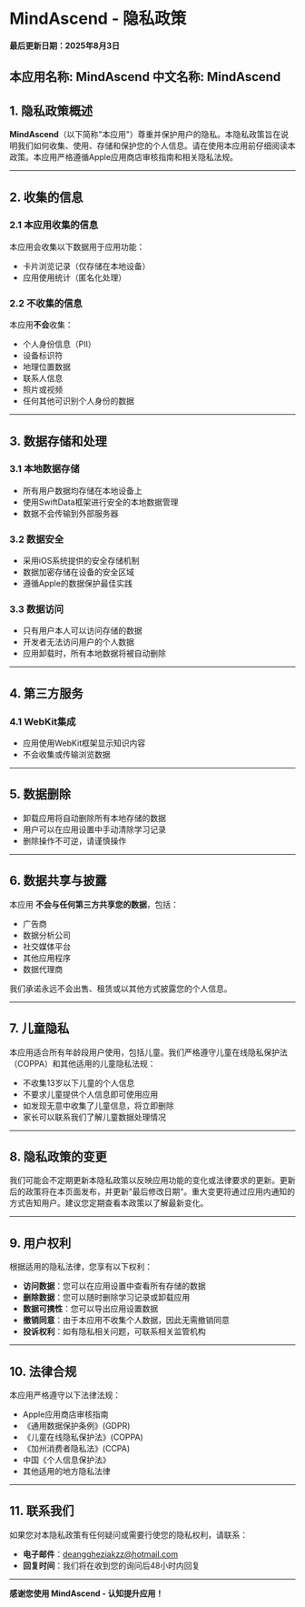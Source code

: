 # **MindAscend - 隐私政策**

**最后更新日期：2025年8月3日**

本应用名称: MindAscend
中文名称: MindAscend
---

## **1. 隐私政策概述**
**MindAscend**（以下简称"本应用"）尊重并保护用户的隐私。本隐私政策旨在说明我们如何收集、使用、存储和保护您的个人信息。请在使用本应用前仔细阅读本政策。本应用严格遵循Apple应用商店审核指南和相关隐私法规。

---

## **2. 收集的信息**
### **2.1 本应用收集的信息**
本应用会收集以下数据用于应用功能：
- 卡片浏览记录（仅存储在本地设备）
- 应用使用统计（匿名化处理）

### **2.2 不收集的信息**
本应用**不会**收集：
- 个人身份信息（PII）
- 设备标识符
- 地理位置数据
- 联系人信息
- 照片或视频
- 任何其他可识别个人身份的数据

---

## **3. 数据存储和处理**
### **3.1 本地数据存储**
- 所有用户数据均存储在本地设备上
- 使用SwiftData框架进行安全的本地数据管理
- 数据不会传输到外部服务器

### **3.2 数据安全**
- 采用iOS系统提供的安全存储机制
- 数据加密存储在设备的安全区域
- 遵循Apple的数据保护最佳实践

### **3.3 数据访问**
- 只有用户本人可以访问存储的数据
- 开发者无法访问用户的个人数据
- 应用卸载时，所有本地数据将被自动删除

---

## **4. 第三方服务**
### **4.1 WebKit集成**
- 应用使用WebKit框架显示知识内容
- 不会收集或传输浏览数据

---

## **5. 数据删除**
- 卸载应用将自动删除所有本地存储的数据
- 用户可以在应用设置中手动清除学习记录
- 删除操作不可逆，请谨慎操作

---

## **6. 数据共享与披露**
本应用 **不会与任何第三方共享您的数据**，包括：
- 广告商
- 数据分析公司
- 社交媒体平台
- 其他应用程序
- 数据代理商

我们承诺永远不会出售、租赁或以其他方式披露您的个人信息。

---

## **7. 儿童隐私**
本应用适合所有年龄段用户使用，包括儿童。我们严格遵守儿童在线隐私保护法（COPPA）和其他适用的儿童隐私法规：
- 不收集13岁以下儿童的个人信息
- 不要求儿童提供个人信息即可使用应用
- 如发现无意中收集了儿童信息，将立即删除
- 家长可以联系我们了解儿童数据处理情况

---

## **8. 隐私政策的变更**
我们可能会不定期更新本隐私政策以反映应用功能的变化或法律要求的更新。更新后的政策将在本页面发布，并更新"最后修改日期"。重大变更将通过应用内通知的方式告知用户。建议您定期查看本政策以了解最新变化。

---

## **9. 用户权利**
根据适用的隐私法律，您享有以下权利：
- **访问数据**：您可以在应用设置中查看所有存储的数据
- **删除数据**：您可以随时删除学习记录或卸载应用
- **数据可携性**：您可以导出应用设置数据
- **撤销同意**：由于本应用不收集个人数据，因此无需撤销同意
- **投诉权利**：如有隐私相关问题，可联系相关监管机构

---

## **10. 法律合规**
本应用严格遵守以下法律法规：
- Apple应用商店审核指南
- 《通用数据保护条例》(GDPR)
- 《儿童在线隐私保护法》(COPPA)
- 《加州消费者隐私法》(CCPA)
- 中国《个人信息保护法》
- 其他适用的地方隐私法律

---

## **11. 联系我们**
如果您对本隐私政策有任何疑问或需要行使您的隐私权利，请联系：
- **电子邮件**：deanggheziakzz@hotmail.com
- **回复时间**：我们将在收到您的询问后48小时内回复

---

**感谢您使用 MindAscend - 认知提升应用！**